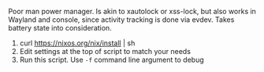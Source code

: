 Poor man power manager. Is akin to xautolock or xss-lock, but also works in Wayland and console, since activity tracking is done via evdev. Takes battery state into consideration.

1. curl https://nixos.org/nix/install | sh
2. Edit settings at the top of script to match your needs
3. Run this script. Use `-f` command line argument to debug
